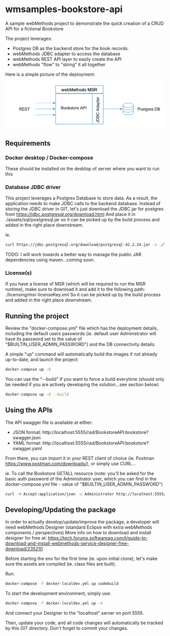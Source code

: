# wmsamples-bookstore-api

A sample webMethods project to demonstrate the quick creation of a CRUD API for a fictional Bookstore

The project leverages:
- Postgres DB as the backend store for the book records.
- webMethods JDBC adapter to access the database
- webMethods REST API layer to easily create the API
- webMethods "flow" to "string" it all together

Here is a simple picture of the deployment:

![bookstore-api-deployment](docs/deployment.png)



## Requirements

### Docker desktop / Docker-compose

These should be installed on the desktop of server where you want to run this

### Database JDBC driver

This project leverages a Postgres Database to store data.
As a result, the application needs to make JDBC calls to the backend database.
Instead of storing the JDBC driver in GIT, let's just download the JDBC jar for postgres from https://jdbc.postgresql.org/download.html
And place it in ./assets/sql/postgresql.jar so it can be picked up by the build process and added in the right place downstream.

ie.

```bash
curl https://jdbc.postgresql.org/download/postgresql-42.2.24.jar -o ./libs/postgresql.jar
```

TODO: I will work towards a better way to manage the public JAR dependencies using maven...coming soon.
### License(s)

If you have a license of MSR (which will be required to run the MSR runtime), make sure to download it and add it to the following path:
./licensing/msr-licenseKey.xml
So it can be picked up by the build process and added in the right place downstream.

## Running the project

Review the "docker-compose.yml" file which has the deployment details, including the default users passwords (ie. default user Administrator will have its password set to the value of "$BUILTIN_USER_ADMIN_PASSWORD") and the DB connectivity details.

A simple "up" command will automatically build the images if not already up-to-date, and launch the project:

```bash
docker-compose up -d
```

You can use the "--build" if you want to force a build everytime (should only be needed if you are actively developing the solution...see section below)

```bash
docker-compose up -d --build
```

## Using the APIs

The API swagger file is available at either:
- JSON format: http://localhost:5555/rad/BookstoreAPI:bookstore?swagger.json 
- YAML format: http://localhost:5555/rad/BookstoreAPI:bookstore?swagger.yaml

From there, you can import it in your REST client of choice (ie. Postman https://www.postman.com/downloads/), or simply use CURL...

ie. To call the Bookstore GETALL resource (note: you'll be asked for the basic auth password of the Administrator user, which you can find in the docker-compose.yml file - value of "$BUILTIN_USER_ADMIN_PASSWORD")

```bash
curl -H Accept:application/json -u Administrator http://localhost:5555/rad/BookstoreAPI:bookstore/book
```

## Developing/Updating the package

In order to actually develop/update/improve the package, a developer will need webMethods Designer (standard Eclipse with extra webMethods components / perspectives)
More info on how to download and install designer for free at: 
https://tech.forums.softwareag.com/t/guide-to-download-and-install-webmethods-service-designer-free-download/235210

Before starting the env for the first time (ie. upon initial clone), let's make sure the assets are compiled (ie. class files are built).

Run:

```bash
docker-compose -f docker-localdev.yml up codebuild
```

To start the development environment, simply use:

```bash
docker-compose -f docker-localdev.yml up -d
```

And connect your Designer to the "localhost" server on port 5555.

Then, update your code, and all code changes will automatically be tracked by this GIT directory. 
Don't forget to commit your changes.
